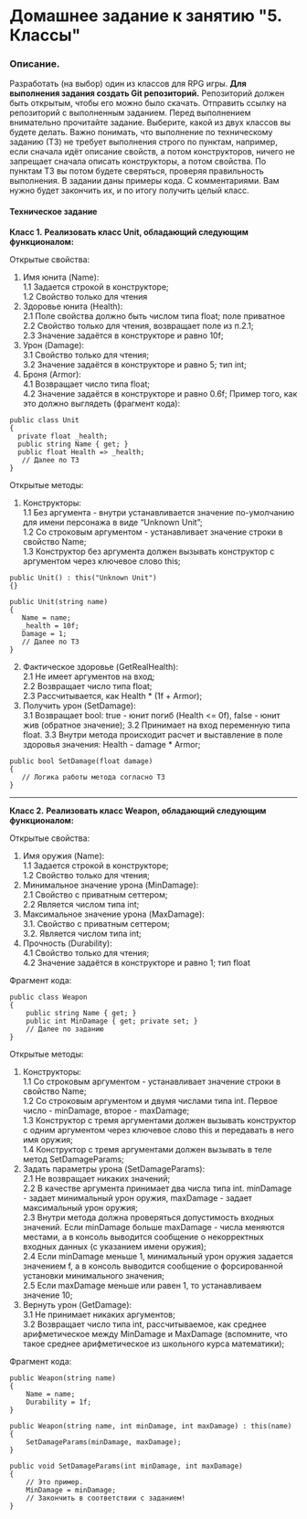 # Домашнее задание к занятию "5. Классы"

### Описание.

Разработать (на выбор) один из классов для RPG игры.
**Для выполнения задания создать Git репозиторий.** Репозиторий должен быть открытым, чтобы его можно было скачать. Отправить ссылку на репозиторий с выполненным заданием.
Перед выполнением внимательно прочитайте задание. Выберите, какой из двух классов вы будете делать. Важно понимать, что выполнение по техническому заданию (ТЗ) не требует выполнения строго по пунктам,
например, если сначала идёт описание свойств, а потом конструкторов, ничего не запрещает сначала описать конструкторы, а потом свойства. По пунктам ТЗ вы потом будете сверяться, проверяя правильность выполнения.
В задании даны примеры кода. С комментариями. Вам нужно будет закончить их, и по итогу получить целый класс.

#### Техническое задание
**Класс 1.**
**Реализовать класс Unit, обладающий следующим функционалом:**

Открытые свойства:
1. Имя юнита (Name):  
1.1 Задается строкой в конструкторе;  
1.2 Свойство только для чтения  
2. Здоровье юнита (Health):  
2.1 Поле свойства должно быть числом типа float; поле приватное  
2.2 Свойство только для чтения, возвращает поле из п.2.1;  
2.3 Значение задаётся в конструкторе и равно 10f;  
3. Урон (Damage):   
3.1 Свойство только для чтения;  
3.2 Значение задаётся в конструкторе и равно 5; тип int;  
5. Броня (Armor):  
4.1 Возвращает число типа float;    
4.2 Значение задаётся в конструкторе и равно 0.6f;
Пример того, как это должно выглядеть (фрагмент кода):

```
public class Unit
{
  private float _health;
  public string Name { get; }
  public float Health => _health;
   // Далее по ТЗ
}

```

Открытые методы:  
1. Конструкторы:  
1.1 Без аргумента - внутри устанавливается значение по-умолчанию для имени персонажа в виде “Unknown Unit”;  
1.2 Со строковым аргументом - устанавливает значение строки в свойство Name;  
1.3 Конструктор без аргумента должен вызывать конструктор с аргументом через  ключевое слово this;

```
public Unit() : this("Unknown Unit")
{}

public Unit(string name)
{
   Name = name;
   _health = 10f;
   Damage = 1;
   // Далее по ТЗ
}

```
2. Фактическое здоровье (GetRealHealth):  
2.1 Не имеет аргументов на вход;  
2.2 Возвращает число типа float;  
2.3 Рассчитывается, как Health * (1f + Armor);  
4. Получить урон (SetDamage):  
3.1 Возвращает bool: true - юнит погиб (Health <= 0f), false - юнит жив (обратное значение);
3.2 Принимает на вход переменную типа float. 
3.3 Внутри метода происходит расчет и выставление в поле здоровья значения: Health -  damage * Armor;  

```
public bool SetDamage(float damage)
{
   // Логика работы метода согласно ТЗ
}
```  
------------  
**Класс 2.**
**Реализовать класс Weapon, обладающий следующим функционалом:**  

Открытые свойства:  
1. Имя оружия (Name):  
1.1 Задается строкой в конструкторе;  
1.2 Свойство только для чтения;  
2. Минимальное значение урона (MinDamage):  
2.1 Свойство с приватным сеттером;  
2.2 Является числом типа int;  
3. Максимальное значение урона (MaxDamage):  
3.1. Свойство с приватным сеттером;  
3.2. Является числом типа int;  
4. Прочность (Durability):  
4.1 Свойство только для чтения;  
4.2 Значение задаётся в конструкторе и равно 1; тип float  

Фрагмент кода:

```
public class Weapon
{
    public string Name { get; }
    public int MinDamage { get; private set; }
    // Далее по заданию
}
```

Открытые методы:  
1. Конструкторы:  
1.1 Со строковым аргументом - устанавливает значение строки в свойство Name;  
1.2 Со строковым аргументом и двумя числами типа int. Первое число - minDamage, второе - maxDamage;  
1.3 Конструктор с тремя аргументами должен вызывать конструктор с одним аргументом через ключевое слово this и передавать в него имя оружия;  
1.4 Конструктор с тремя аргументами должен вызывать в теле метод SetDamageParams;  
2. Задать параметры урона (SetDamageParams):  
2.1 Не возвращает никаких значений;  
2.2 В качестве аргумента принимает два числа типа int. minDamage - задает минимальный урон оружия, maxDamage - задает максимальный урон оружия;  
2.3 Внутри метода должна проверяться допустимость входных значений. Если minDamage больше maxDamage - числа меняются местами, а в консоль выводится сообщение о некорректных входных данных (с указанием имени оружия);   
2.4 Если minDamage меньше 1, минимальный урон оружия задается значением f, а в консоль выводится сообщение о форсированной установки минимального значения;  
2.5 Если maxDamage меньше или равен 1, то устанавливаем значение 10;  
3. Вернуть урон (GetDamage):  
3.1 Не принимает никаких аргументов;  
3.2 Возвращает число типа int, рассчитываемое, как среднее арифметическое между MinDamage и MaxDamage (вспомните, что такое среднее арифметическое из школьного курса математики);  

Фрагмент кода:
```
public Weapon(string name)
{
    Name = name;
    Durability = 1f;
}

public Weapon(string name, int minDamage, int maxDamage) : this(name)
{
    SetDamageParams(minDamage, maxDamage);
}

public void SetDamageParams(int minDamage, int maxDamage)
{
    // Это пример.
    MinDamage = minDamage;
    // Закончить в соответствии с заданием!
}
```
